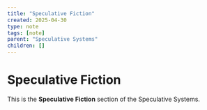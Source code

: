 ```yaml
---
title: "Speculative Fiction"
created: 2025-04-30
type: note
tags: [note]
parent: "Speculative Systems"
children: []
---
```


# Speculative Fiction

This is the **Speculative Fiction** section of the Speculative Systems.
